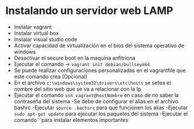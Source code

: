 # Instalando un servidor web LAMP
- Instalar vagrant
- Instalar virtual box
- Instalar visual studio code
- Activar capacidad de virtualización en el bios del sistema operativo de windows
- Desactivar el secure boot en la maquina anfitriona
- Ejecutar el comando -> `vagrant init debian/bullseye64`
- Se puede realizar configuraciones personalizadas en el vagrantfile que este comando crea (Opcional)
- En el archivo `c:\windows\system32\drivers\etc\hosts` se setea el nombre del sitio web que se va a relacionar con la Ip
- Ejecutar el comando `ssh vagrant@hostNombre` en caso de no saber la contraseña del sistema
-Se debe de configurar el alias en el archivo bashrc
-Ejecutar `source .bachsrc` para que funcionen los alias
-Ejecutar `sudo apt-get update` para ejecutar los paquetes del sistema
-Ejecutar el comando ``para instalar elementos importantes

